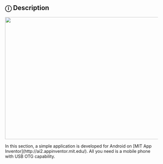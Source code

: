 ## ⓘ Description
<p align="center">
  <img width="750" height="404" src="https://github.com/idreamsi/E5MAT/blob/main/MIT App Inventor/mit2app.jpg?raw=true">
</p>
In this section, a simple application is developed for Android on [MIT App Inventor](http://ai2.appinventor.mit.edu/). All you need is a mobile phone with USB OTG capability.
